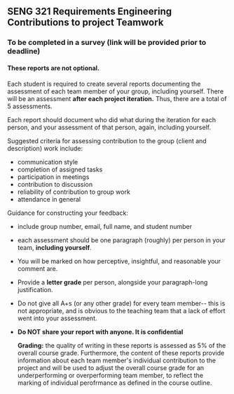 ## SENG 321 Requirements Engineering Contributions to project Teamwork
### To be completed in a survey (link will be provided prior to deadline) 
#### These reports are not optional. 

Each student is required to create several reports documenting the assessment of each team member of your group,
including yourself. There will be an assessment **after each project iteration.** Thus, there are a total of 5 assessments.

Each report should document who did what during the iteration for each person, and your assessment of that person, again,
including yourself. 

Suggested criteria for assessing contribution to the group (client and description) work include:

- communication style
- completion of assigned tasks
- participation in meetings
- contribution to discussion
- reliability of contribution to group work
- attendance in general

Guidance for constructing your feedback: 
- include group number, email, full name, and student number
- each assessment should be one paragraph (roughly) per person in your team, **including yourself**.
- You will be marked on how perceptive, insightful, and reasonable your comment are.
- Provide a **letter grade** per person, alongside your paragraph-long justification.
- Do not give all A+s (or any other grade) for every team member-- this is not appropriate, and is obvious to the teaching team that a lack of effort went into your assessment.
- **Do NOT share your report with anyone. It is confidential**

  **Grading:** the quality of writing in these reports is assessed as 5\% of the overall course grade. Furthermore, the content
  of these reports provide information about each team member's individual contribution to the project and will be used to adjust the overall course grade
  for an underperforming or overperforming team member, to reflect the marking of individual perofrmance as defined in the course outline.


